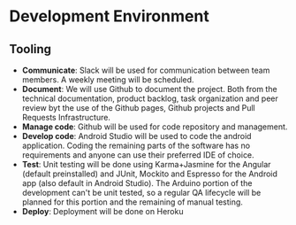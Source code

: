 # Development Environment

## Tooling

- **Communicate**: Slack will be used for communication between team members. A weekly meeting will be scheduled.
- **Document**: We will use Github to document the project. Both from the technical documentation, product backlog, task organization and peer review byt the use of the Github pages, Github projects and Pull Requests Infrastructure.
- **Manage code**: Github will be used for code repository and management.
- **Develop code**: Android Studio will be used to code the android application. Coding the remaining parts of the software has no requirements and anyone can use their preferred IDE of choice.
- **Test**: Unit testing will be done using Karma+Jasmine for the Angular (default preinstalled) and JUnit, Mockito and Espresso for the Android app (also default in Android Studio). The Arduino portion of the development can't be unit tested, so a regular QA lifecycle will be planned for this portion and the remaining of manual testing.
- **Deploy**: Deployment will be done on Heroku